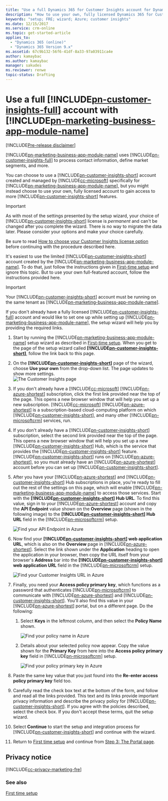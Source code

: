 ```yaml
---
title: "Use a full Dynamics 365 for Customer Insights account for Dynamics 365 for Marketing | Microsoft Docs"
description: "How to use your own, fully licensed Dynamics 365 for Customer Insights account with Dynamics 365 for Marketing"
keywords: "setup; FRE; wizard; Azure; customer insights"
ms.date: 12/15/2017
ms.service: crm-online
ms.topic: get-started-article
applies_to:
  - "Dynamics 365 (online)"
  - "Dynamics 365 Version 9.x"
ms.assetid: 67c9b132-56f6-41df-8a33-97a03911ca4e
author: kamaybac
ms.author: kamaybac
manager: sakudes
ms.reviewer: renwe
topic-status: Drafting
---
```


# Use a full [!INCLUDE[pn-customer-insights-full](../includes/pn-customer-insights-full.md)] account with [!INCLUDE[pn-marketing-business-app-module-name](../includes/pn-marketing-business-app-module-name.md)]

[!INCLUDE[Pre-release disclaimer](../includes/cc-beta-prerelease-disclaimer.md)]

[!INCLUDE[pn-marketing-business-app-module-name](../includes/pn-marketing-business-app-module-name.md)] uses [!INCLUDE[pn-customer-insights-full](../includes/pn-customer-insights-full.md)] to process contact information, define market segments, and more.

You can choose to use a [!INCLUDE[pn-customer-insights-short](../includes/pn-customer-insights-short.md)] account created and managed by [!INCLUDE[cc-microsoft](../includes/cc-microsoft.md)] specifically for [!INCLUDE[pn-marketing-business-app-module-name](../includes/pn-marketing-business-app-module-name.md)], but you might instead choose to use your own, fully licensed account to gain access to more [!INCLUDE[pn-customer-insights-short](../includes/pn-customer-insights-short.md)] features.

> [!IMPORTANT]
> As with most of the settings presented by the setup wizard, your choice of [!INCLUDE[pn-customer-insights-short](../includes/pn-customer-insights-short.md)] license is _permanent_ and can't be changed after you complete the wizard. There is no way to migrate the data later. Please consider your options and make your choice carefully.
> 
> Be sure to read  [How to choose your Customer Insights license option](purchase-setup.md#choose-dci-license-option) before continuing with the procedure described here.

It's easiest to use the limited [!INCLUDE[pn-customer-insights-short](../includes/pn-customer-insights-short.md)] account created by the [!INCLUDE[pn-marketing-business-app-module-name](../includes/pn-marketing-business-app-module-name.md)]. To do that, just follow the instructions given in [First-time setup](purchase-setup.md) and ignore this topic. But to use your own full-featured account, follow the instructions provided here.

> [!IMPORTANT]
> Your [!INCLUDE[pn-customer-insights-short](../includes/pn-customer-insights-short.md)] account must be running on the same tenant as [!INCLUDE[pn-marketing-business-app-module-name](../includes/pn-marketing-business-app-module-name.md)].

If you don't already have a fully licensed [!INCLUDE[pn-customer-insights-full](../includes/pn-customer-insights-full.md)] account and would like to set one up while setting up [!INCLUDE[pn-marketing-business-app-module-name](../includes/pn-marketing-business-app-module-name.md)], the setup wizard will help you by providing the required links.

1. Start by running the [!INCLUDE[pn-marketing-business-app-module-name](../includes/pn-marketing-business-app-module-name.md)] setup wizard as described in [First-time setup](purchase-setup.md). When you get to the page of the setup wizard called **[!INCLUDE[pn-customer-insights-short](../includes/pn-customer-insights-short.md)]**, follow the link back to this page.

1. On the **[!INCLUDE[pn-customer-insights-short](../includes/pn-customer-insights-short.md)]** page of the wizard, choose **Use your own** from the drop-down list. The page updates to show more settings.  
    ![The Customer Insights page](media/fre-customer-insights-full.png "The Customer Insights page")

1. If you don't already have a [!INCLUDE[cc-microsoft](../includes/cc-microsoft.md)] [!INCLUDE[pn-azure-shortest](../includes/pn-azure-shortest.md)] subscription, click the first link provided near the top of the page. This opens a new browser window that will help you set up a new subscription. [!INCLUDE[cc-microsoft](../includes/cc-microsoft.md)] [!INCLUDE[pn-azure-shortest](../includes/pn-azure-shortest.md)] is a subscription-based cloud-computing platform on which [!INCLUDE[pn-customer-insights-short](../includes/pn-customer-insights-short.md)], and many other [!INCLUDE[pn-microsoftcrm](../includes/pn-microsoftcrm.md)] services, run.

1. If you don't already have a [!INCLUDE[pn-customer-insights-short](../includes/pn-customer-insights-short.md)] subscription, select the second link provided near the top of the page. This opens a new browser window that will help you set up a new [!INCLUDE[pn-customer-insights-short](../includes/pn-customer-insights-short.md)] Hub, which is the service that provides the [!INCLUDE[pn-customer-insights-short](../includes/pn-customer-insights-short.md)] feature. [!INCLUDE[pn-customer-insights-short](../includes/pn-customer-insights-short.md)] runs on [!INCLUDE[pn-azure-shortest](../includes/pn-azure-shortest.md)], so you must already have an [!INCLUDE[pn-azure-shortest](../includes/pn-azure-shortest.md)] account before you can set up [!INCLUDE[pn-customer-insights-short](../includes/pn-customer-insights-short.md)].

1. After you have your [!INCLUDE[pn-azure-shortest](../includes/pn-azure-shortest.md)] and [!INCLUDE[pn-customer-insights-short](../includes/pn-customer-insights-short.md)] Hub subscriptions in place, you're ready to fill out the rest of the settings on this page, which will enable [!INCLUDE[pn-marketing-business-app-module-name](../includes/pn-marketing-business-app-module-name.md)] to access those services. Start with the **[!INCLUDE[pn-customer-insights-short](../includes/pn-customer-insights-short.md)] Hub URL**. To find this value, sign in to your [!INCLUDE[pn-azure-shortest](../includes/pn-azure-shortest.md)] account and copy the **API Endpoint** value shown on the **Overview** page (shown in the following image) to the **[!INCLUDE[pn-customer-insights-short](../includes/pn-customer-insights-short.md)] Hub URL** field in the [!INCLUDE[pn-microsoftcrm](../includes/pn-microsoftcrm.md)] setup.

    ![Find your API Endpoint in Azure](media/fre-azure-endpoint-ill.png "Find your API endpoint in Azure")

1. Now find your **[!INCLUDE[pn-customer-insights-short](../includes/pn-customer-insights-short.md)] web application URL**, which is also on the **Overview** page in [!INCLUDE[pn-azure-shortest](../includes/pn-azure-shortest.md)]. Select the link shown under the **Application** heading to open the application in your browser, then copy the URL itself from your browser's **Address** bar into the **[!INCLUDE[pn-customer-insights-short](../includes/pn-customer-insights-short.md)] web application URL** field in the [!INCLUDE[pn-microsoftcrm](../includes/pn-microsoftcrm.md)] setup.

    ![Find your Customer Insights URL in Azure](media/fre-azure-ci-url-ill.png "Find your Customer Insights URL in Azure")

1. Finally, you need your **Access policy primary key**, which functions as a password that authenticates [!INCLUDE[pn-microsoftcrm](../includes/pn-microsoftcrm.md)] to communicate with [!INCLUDE[pn-azure-shortest](../includes/pn-azure-shortest.md)] and [!INCLUDE[pn-customer-insights-short](../includes/pn-customer-insights-short.md)]. You'll also find this value in your [!INCLUDE[pn-azure-shortest](../includes/pn-azure-shortest.md)] portal, but on a different page. Do the following:
    1. Select **Keys** in the leftmost column, and then select the **Policy Name** shown.

        ![Find your policy name in Azure](media/fre-azure-policy-name-ill.png "Find your policy name in Azure")

    1. Details about your selected policy now appear. Copy the value shown for the **Primary Key** from here into the **Access policy primary key** field in [!INCLUDE[pn-microsoftcrm](../includes/pn-microsoftcrm.md)] setup.

        ![Find your policy primary key in Azure](media/fre-azure-policy-key-ill.png "Find your policy primary key in Azure")

1. Paste the same key value that you just found into the **Re-enter access policy primary key** field too.

1. Carefully read the check box text at the bottom of the form, and follow and read all the links provided. This text and its links provide important privacy information and describe the privacy policy for [!INCLUDE[pn-customer-insights-short](../includes/pn-customer-insights-short.md)]. If you agree with the policies described, select the check box. If you don't accept these terms, quit the setup wizard.

1. Select **Continue** to start the setup and integration process for [!INCLUDE[pn-customer-insights-short](../includes/pn-customer-insights-short.md)] and continue with the wizard.

1. Return to [First time setup](purchase-setup.md) and continue from [Step 3: The Portal page](purchase-setup.md#step-3-the-portal-page).

## Privacy notice

[!INCLUDE[cc-privacy-marketing-fre](../includes/cc-privacy-marketing-fre.md)]

### See also

[First time setup](purchase-setup.md)